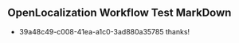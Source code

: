 ## OpenLocalization Workflow Test MarkDown
* 39a48c49-c008-41ea-a1c0-3ad880a35785 thanks!

<!--HONumber=Jul16_HO4-->


